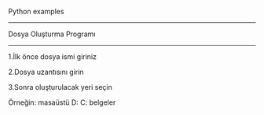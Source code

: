 Python examples
***********************
Dosya Oluşturma Programı
***********************
1.İlk önce dosya ismi giriniz

2.Dosya uzantısını girin

3.Sonra oluşturulacak yeri seçin

Örneğin:
masaüstü    D:  C:      belgeler
